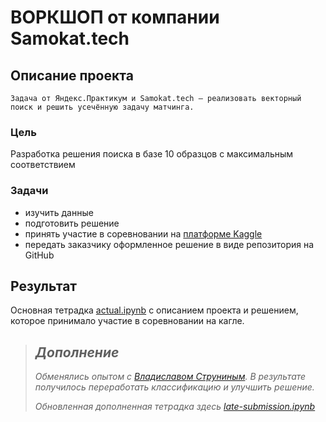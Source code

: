# ВОРКШОП от компании Samokat.tech

## Описание проекта

    Задача от Яндекс.Практикум и Samokat.tech – реализовать векторный поиск и решить усечённую задачу матчинга.
    
### Цель

Разработка решения поиска в базе 10 образцов с максимальным соответствием

### Задачи

- изучить данные
- подготовить решение
- принять участие в соревновании на [платформе Kaggle](https://www.kaggle.com/competitions/samokattechworkshop)
- передать заказчику оформленное решение в виде репозитория на GitHub

## Результат

Основная тетрадка [actual.ipynb](https://github.com/artefucktor/samokat_workshop/blob/main/actual.ipynb) с описанием проекта и решением, которое принимало участие в соревновании на кагле.


>## <em>Дополнение
>
> <em> Обменялись опытом с [Владиславом Струниным](https://github.com/struninvs). В результате получилось переработать классификацию и улучшить решение.
>
> <em> Обновленная дополненная тетрадка здесь [late-submission.ipynb](https://github.com/artefucktor/samokat_workshop/blob/main/late-submission.ipynb)
